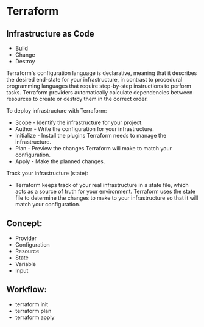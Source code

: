 # Terraform

## Infrastructure as Code
- Build
- Change
- Destroy

Terraform's configuration language is declarative, meaning that it describes the desired end-state for your infrastructure, in contrast to procedural programming languages that require step-by-step instructions to perform tasks. Terraform providers automatically calculate dependencies between resources to create or destroy them in the correct order.

To deploy infrastructure with Terraform:
- Scope - Identify the infrastructure for your project.
- Author - Write the configuration for your infrastructure.
- Initialize - Install the plugins Terraform needs to manage the infrastructure.
- Plan - Preview the changes Terraform will make to match your configuration.
- Apply - Make the planned changes.

Track your infrastructure (state):
- Terraform keeps track of your real infrastructure in a state file, which acts as a source of truth for your environment. Terraform uses the state file to determine the changes to make to your infrastructure so that it will match your configuration.


## Concept:
- Provider
- Configuration
- Resource
- State
- Variable
- Input

## Workflow:
- terraform init
- terraform plan
- terraform apply
